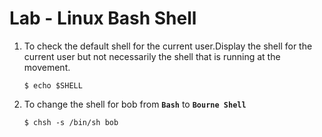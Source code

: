 # Lab - Linux Bash Shell


1. To check the default shell for the current user.Display the shell for the current user but not necessarily the shell that is running at the movement.
   ```
   $ echo $SHELL
   ```
1. To change the shell for bob from **`Bash`** to **`Bourne Shell`**
   ```
   $ chsh -s /bin/sh bob
   ```
   
  
